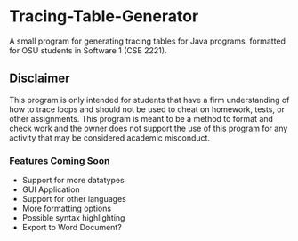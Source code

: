 # Tracing-Table-Generator
A small program for generating tracing tables for Java programs, formatted for OSU students in Software 1 (CSE 2221).

## Disclaimer
This program is only intended for students that have a firm understanding of how to trace loops and should not be used to cheat on homework, tests, or other assignments. This program is meant to be a method to format and check work and the owner does not support the use of this program for any activity that may be considered academic misconduct.

### Features Coming Soon
- Support for more datatypes
- GUI Application
- Support for other languages
- More formatting options
- Possible syntax highlighting
- Export to Word Document?